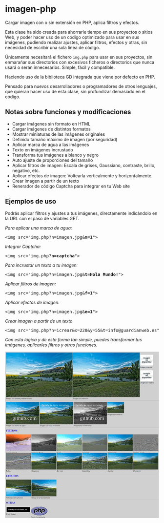 # imagen-php
Cargar imagen con o sin extensión en PHP, aplica filtros y efectos.

Esta clase ha sido creada para ahorrarle tiempo en sus proyectos o sitios Web, y poder hacer uso de un código optimizado para usar en sus imágenes, pudiendo realizar ajustes, aplicar filtros, efectos y otras, sin necesidad de escribir una sola linea de código. 

Únicamente necesitará el fichero <code>img.php</code> para usar en sus proyectos, sin enmarañar sus directorios con excesivos ficheros o directorios que nunca usará o serán innecesarios. Simple, fácil y compatible.

Haciendo uso de la bibiioteca GD integrada que viene por defecto en PHP.

Pensado para nuevos desarrolladores o programadores de otros lenguajes, que quieran hacer uso de esta clase, sin profundizar demasiado en el código.

<h2>Notas sobre funciones y modificaciones</h2>
<ul>
  <li>Cargar imágenes sin formato en HTML</li>
  <li>Cargar imágenes de distintos formatos</li>
  <li>Mostrar miniaturas de las imágenes originales</li>
  <li>Definido tamaño máximo de imagen (por seguridad)</li>
  <li>Aplicar marca de agua a las imágenes</li>
  <li>Texto en imágenes incrustado</li>
  <li>Transforma tus imágenes a blanco y negro</li>
  <li>Auto ajuste de proporciones del tama&ntilde;o</li>
  <li>Aplicar filtros de imagen: Escala de grises, Gaussiano, contraste, brillo, negativo, etc.</li>
  <li>Aplicar efectos de imagen: Voltearla verticalmente y horizontalmente.</li>
  <li>Crear imagen a partir de un texto</li>
  <li>Renerador de código Captcha para integrar en tu Web site</li>
</ul>

<h2>Ejemplos de uso</h2>
<p>Podrás aplicar filtros y ajustes a tus imágenes, directamente indicándolo en la URL con el paso de variables GET.</p>

<i>Para aplicar una marca de agua:</i>
<pre>&lt;img src="img.php?n=imagen.jpg&<b>m=1</b>"&gt;</pre>

<i>Integrar Captcha:</i>
<pre>&lt;img src="img.php?<b>n=captcha</b>"&gt;</pre>

<i>Para incrustar un texto a tu imagen:</i>
<pre>&lt;img src="img.php?n=imagen.jpg&<b>t=Hola Mundo!</b>"&gt;</pre>

<i>Aplicar filtros de imagen:</i>
<pre>&lt;img src="img.php?n=imagen.jpg&<b>f=1</b>"&gt;</pre>

<i>Aplicar efectos de imagen:</i>
<pre>&lt;img src="img.php?n=imagen.jpg&<b>e=1</b>"&gt;</pre>

<i>Crear imagen a partir de un texto</i>
<pre>&lt;img src="img.php?n=icrear&x=220&y=55&t=info@guardianweb.es"&gt;</pre>

<i>Con esta lógica y de esta forma tan simple, puedes transformar tus imágenes, aplicarles filtros y otras funciones.</i>

<img src="demo.jpg">

